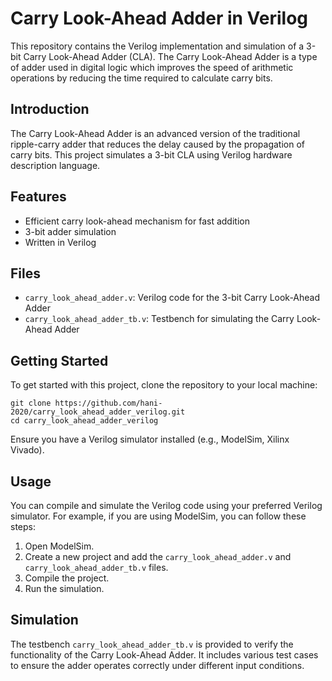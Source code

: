 # Carry Look-Ahead Adder in Verilog

This repository contains the Verilog implementation and simulation of a 3-bit Carry Look-Ahead Adder (CLA). The Carry Look-Ahead Adder is a type of adder used in digital logic which improves the speed of arithmetic operations by reducing the time required to calculate carry bits.

## Introduction

The Carry Look-Ahead Adder is an advanced version of the traditional ripple-carry adder that reduces the delay caused by the propagation of carry bits. This project simulates a 3-bit CLA using Verilog hardware description language.

## Features

- Efficient carry look-ahead mechanism for fast addition
- 3-bit adder simulation
- Written in Verilog

## Files

- `carry_look_ahead_adder.v`: Verilog code for the 3-bit Carry Look-Ahead Adder
- `carry_look_ahead_adder_tb.v`: Testbench for simulating the Carry Look-Ahead Adder

## Getting Started

To get started with this project, clone the repository to your local machine:

```
git clone https://github.com/hani-2020/carry_look_ahead_adder_verilog.git
cd carry_look_ahead_adder_verilog
```

Ensure you have a Verilog simulator installed (e.g., ModelSim, Xilinx Vivado).

## Usage

You can compile and simulate the Verilog code using your preferred Verilog simulator. For example, if you are using ModelSim, you can follow these steps:

1. Open ModelSim.
2. Create a new project and add the `carry_look_ahead_adder.v` and `carry_look_ahead_adder_tb.v` files.
3. Compile the project.
4. Run the simulation.

## Simulation

The testbench `carry_look_ahead_adder_tb.v` is provided to verify the functionality of the Carry Look-Ahead Adder. It includes various test cases to ensure the adder operates correctly under different input conditions.
